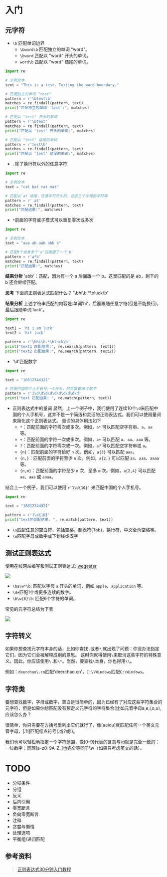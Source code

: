 # 入门
## 元字符
- `\b` 匹配单词边界
    - `\bword\b` 匹配独立的单词 "word"。
    - `\bword` 匹配以 "word" 开头的单词。
    - `word\b` 匹配以 "word" 结尾的单词。


```python
import re

# 示例文本
text = "This is a test. Testing the word boundary."

# 匹配独立的单词 "test"
pattern = r'\btest\b'
matches = re.findall(pattern, text)
print("匹配独立的单词 'test':", matches)

# 匹配以 "test" 开头的单词
pattern = r'\btest'
matches = re.findall(pattern, text)
print("匹配以 'test' 开头的单词:", matches)

# 匹配以 "test" 结尾的单词
pattern = r'test\b'
matches = re.findall(pattern, text)
print("匹配以 'test' 结尾的单词:", matches)

```

- `.`除了换行符以外的任意字符


```python
import re

# 示例文本
text = "cat bat rat mat"

# 匹配以`at`结尾，任意字符开头的，包含三个字母的字符串
pattern = r'.at'
matches = re.findall(pattern, text)
print("匹配结果:", matches)
```

- `*`前面的字符或子模式可以重复零次或多次


```python
import re

# 示例文本
text = "aaa ab aab abb b"

# 匹配0个或者多个'a'后面跟了一个'b'
pattern = r'a*b'
matches = re.findall(pattern, text)
print("匹配结果:", matches)
```

**结果分析**
'abb'：匹配，因为有一个 a 后面跟一个 b。这里匹配的是 ab，剩下的 b 还会继续匹配。

**思考**
下面的正则表达式匹配什么？
'\bhi\b.*\bluck\b'

**结果分析**
上述字符串匹配的内容是:单词'hi'，后面跟随任意字符(但是不能换行)，最后跟随单词'luck'。



```python
import re

text1 = 'hi i am luck'
text2 = 'hit luck'

pattern = r'\bhi\b.*\bluck\b'
print("text1 匹配结果:", re.search(pattern, text1))
print("text2 匹配结果:", re.search(pattern, text2))
```

- '\d'匹配数字


```python
import re

text = "18812344321"

# 匹配中国的个人手机号:一1开头，然后跟着10个数字
pattern = r'1\d\d\d\d\d\d\d\d\d\d'
print("text 匹配结果: ", re.match(pattern, text))
```

- 正则表达式中的量词
显然，上一个例子中，我们使用了连续10个`\d`来匹配中国的个人手机号，这并不是一个简洁和灵活的正则表达式。我们可以使用量词来简化这个正则表达式。
量词的具体用法如下
    - `*`：匹配前面的字符零次或多次。例如，`a*` 可以匹配空字符串、`a`、`aa` 等。
    - `+`：匹配前面的字符一次或多次。例如，`a+` 可以匹配 `a`、`aa`、`aaa` 等。
    - `?`：匹配前面的字符零次或一次。例如，`a?` 可以匹配空字符串或 `a`。
    - `{n}`：匹配前面的字符恰好 `n` 次。例如，`a{3}` 可以匹配 `aaa`。
    - `{n,}`：匹配前面的字符至少 `n` 次。例如，`a{2,}` 可以匹配 `aa`、`aaa`、`aaaa` 等。
    - `{n,m}`：匹配前面的字符至少 `n` 次，至多 `m` 次。例如，`a{2,4}` 可以匹配 `aa`、`aaa` 或 `aaaa`。

结合上一个例子，我们可以使用 `r'1\d{10}'` 来匹配中国的个人手机号。


```python
import re

text = "18812344321"

pattern = r'1\d{10}'
print("text的匹配结果: ", re.match(pattern, text))
```

- `\s`匹配任意的空白符，包括空格，制表符(Tab)，换行符，中文全角空格等。
- `\w`匹配字母或数字或下划线或汉字

## 测试正则表达式
使用在线网站编写和测试正则表达式: [wegester](https://deerchao.cn/tools/wegester/)

![](https://raw.githubusercontent.com/ZhouQiang19980220/picgo-images/main/20240730202310.png)

- `\ba\w*\b`: 匹配以字母 `a` 开头的单词，例如 `apple`、`application` 等。
- `\d+`匹配1个或更多连续的数字。
- `\b\w{6}\b`: 匹配6个字符的单词。

常见的元字符总结为下表

![](https://raw.githubusercontent.com/ZhouQiang19980220/picgo-images/main/20240730203005.png)

## 字符转义
如果你想查找元字符本身的话，比如你查找`.`或者`*`,就出现了问题：你没办法指定它们，因为它们会被解释成别的意思。
这时你就得使用`\`来取消这些字符的特殊意义。因此，你应该使用`\.`和`\*`。当然，要查找`\`本身，你也得用`\\`。

例如：`deerchao\.cn`匹配'deerchao.cn'，`C:\\Windows`匹配`C:\Windows`。

## 字符类
要想查找数字，字母或数字，空白是很简单的，因为已经有了对应这些字符集合的元字符，但是如果你想匹配没有预定义元字符的字符集合(比如元音字母a,e,i,o,u),应该怎么办？

很简单，你只需要在方括号里列出它们就行了，像[aeiou]就匹配任何一个英文元音字母，[.?!]匹配标点符号(.或?或!)。

我们也可以轻松地指定一个字符范围，像[0-9]代表的含意与\d就是完全一致的：一位数字；同理[a-z0-9A-Z_]也完全等同于\w（如果只考虑英文的话）。

# TODO
- 分枝条件
- 分组
- 反义
- 后向引用
- 零宽断言
- 负向零宽断言
- 注释
- 贪婪与懒惰
- 处理选项
- 平衡组/递归匹配


## 参考资料
> [正则表达式30分钟入门教程](https://deerchao.cn/tutorials/regex/regex.htm)
